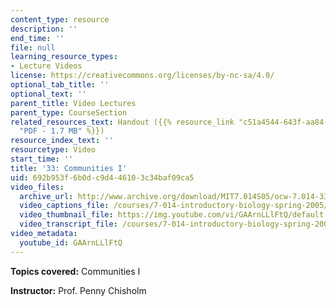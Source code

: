 ```yaml
---
content_type: resource
description: ''
end_time: ''
file: null
learning_resource_types:
- Lecture Videos
license: https://creativecommons.org/licenses/by-nc-sa/4.0/
optional_tab_title: ''
optional_text: ''
parent_title: Video Lectures
parent_type: CourseSection
related_resources_text: Handout ({{% resource_link "c51a4544-643f-aa84-9a39-8c031d0962fc"
  "PDF - 1.7 MB" %}})
resource_index_text: ''
resourcetype: Video
start_time: ''
title: '33: Communities I'
uid: 692b953f-6b0d-c9d4-4610-3c34baf09ca5
video_files:
  archive_url: http://www.archive.org/download/MIT7.014S05/ocw-7.014-33-04may05-220k.mp4
  video_captions_file: /courses/7-014-introductory-biology-spring-2005/395c58b487555585a49c831e1dbc55fd_GAArnLLlFtQ.vtt
  video_thumbnail_file: https://img.youtube.com/vi/GAArnLLlFtQ/default.jpg
  video_transcript_file: /courses/7-014-introductory-biology-spring-2005/2b1e7f2fdd6a9cbac988340d529ac9ee_GAArnLLlFtQ.pdf
video_metadata:
  youtube_id: GAArnLLlFtQ
---
```

**Topics covered:** Communities I  
  
**Instructor:** Prof. Penny Chisholm